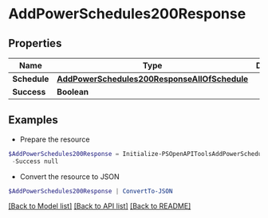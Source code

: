 # AddPowerSchedules200Response
## Properties

Name | Type | Description | Notes
------------ | ------------- | ------------- | -------------
**Schedule** | [**AddPowerSchedules200ResponseAllOfSchedule**](AddPowerSchedules200ResponseAllOfSchedule.md) |  | [optional] 
**Success** | **Boolean** |  | [optional] 

## Examples

- Prepare the resource
```powershell
$AddPowerSchedules200Response = Initialize-PSOpenAPIToolsAddPowerSchedules200Response  -Schedule null `
 -Success null
```

- Convert the resource to JSON
```powershell
$AddPowerSchedules200Response | ConvertTo-JSON
```

[[Back to Model list]](../README.md#documentation-for-models) [[Back to API list]](../README.md#documentation-for-api-endpoints) [[Back to README]](../README.md)

